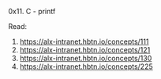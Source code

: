 0x11. C - printf

Read: 
1. https://alx-intranet.hbtn.io/concepts/111
2. https://alx-intranet.hbtn.io/concepts/121
3. https://alx-intranet.hbtn.io/concepts/130
4. https://alx-intranet.hbtn.io/concepts/225
